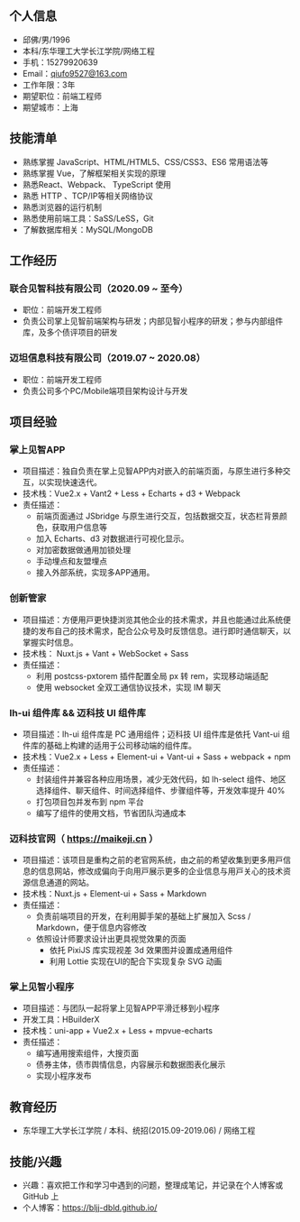 ## 个人信息

- 邱佛/男/1996
- 本科/东华理⼯⼤学⻓江学院/⽹络⼯程
- ⼿机：15279920639
- Email：qiufo9527@163.com
- 工作年限：3年
- 期望职位：前端工程师
- 期望城市：上海

## 技能清单

- 熟练掌握 JavaScript、HTML/HTML5、CSS/CSS3、ES6 常用语法等
- 熟练掌握 Vue，了解框架相关实现的原理
- 熟悉React、Webpack、 TypeScript 使用
- 熟悉 HTTP 、TCP/IP等相关网络协议
- 熟悉浏览器的运行机制
- 熟悉使用前端⼯具：SaSS/LeSS，Git
- 了解数据库相关：MySQL/MongoDB

## 工作经历

### 联合见智科技有限公司（2020.09 ~ 至今）

- 职位：前端开发工程师
- 负责公司掌上见智前端架构与研发；内部见智小程序的研发；参与内部组件库，及多个债评项目的研发

### 迈坦信息科技有限公司（2019.07 ~ 2020.08）

- 职位：前端开发工程师
- 负责公司多个PC/Mobile端项目架构设计与开发

## 项目经验

### 掌上见智APP

- 项目描述：独自负责在掌上见智APP内对嵌入的前端页面，与原生进行多种交互，以实现快速迭代。
- 技术栈：Vue2.x + Vant2 + Less + Echarts + d3 + Webpack
- 责任描述：
  - 前端页面通过 JSbridge 与原生进行交互，包括数据交互，状态栏背景颜色，获取用户信息等
  - 加入 Echarts、d3 对数据进行可视化显示。
  - 对加密数据做通用加锁处理
  - 手动埋点和友盟埋点
  - 接入外部系统，实现多APP通用。

### 创新管家

- 项目描述：⽅便⽤⼾更快捷浏览其他企业的技术需求，并且也能通过此系统便捷的发布⾃⼰的技术需求，配合公众号及时反馈信息。进⾏即时通信聊天，以掌握实时信息。
- 技术栈： Nuxt.js + Vant + WebSocket + Sass
- 责任描述：
  - 利⽤ postcss-pxtorem 插件配置全局 px 转 rem，实现移动端适配
  - 使⽤ websocket 全双⼯通信协议技术，实现 IM 聊天

### lh-ui 组件库 && 迈科技 UI 组件库

- 项目描述：lh-ui 组件库是 PC 通用组件；迈科技 UI 组件库是依托 Vant-ui 组件库的基础上构建的适⽤于公司移动端的组件库。
- 技术栈：Vue2.x + Less + Element-ui + Vant-ui + Sass + webpack + npm
- 责任描述：
  - 封装组件并兼容各种应用场景，减少无效代码，如 lh-select 组件、地区选择组件、聊天组件、时间选择组件、步骤组件等，开发效率提升 40%
  - 打包项目包并发布到 npm 平台
  - 编写了组件的使⽤⽂档，节省团队沟通成本

### 迈科技官⽹（ https://maikeji.cn ）

- 项目描述：该项⽬是重构之前的⽼官⽹系统，由之前的希望收集到更多⽤⼾信息的信息⽹站，修改成偏向于向⽤⼾展⽰更多的企业信息与⽤⼾关⼼的技术资源信息通道的网站。
- 技术栈：Nuxt.js + Element-ui + Sass + Markdown
- 责任描述：
  - 负责前端项⽬的开发，在利⽤脚⼿架的基础上扩展加⼊ Scss / Markdown，便于信息内容修改
  - 依照设计师要求设计出更具视觉效果的⻚⾯
    - 依托 PixiJS 库实现视差 3d 效果图并设置成通⽤组件
    - 利⽤ Lottie 实现在UI的配合下实现复杂 SVG 动画

### 掌上见智小程序

- 项目描述：与团队一起将掌上见智APP平滑迁移到小程序
- 开发工具：HBuilderX
- 技术栈：uni-app + Vue2.x + Less + mpvue-echarts
- 责任描述：
  - 编写通用搜索组件，大搜页面
  - 债券主体，债市舆情信息，内容展示和数据图表化展示
  - 实现小程序发布

## 教育经历

 - 东华理工大学长江学院 / 本科、统招(2015.09-2019.06)  / 网络工程

## 技能/兴趣

- 兴趣：喜欢把工作和学习中遇到的问题，整理成笔记，并记录在个人博客或 GitHub 上
- 个人博客：https://bljj-dbld.github.io/
